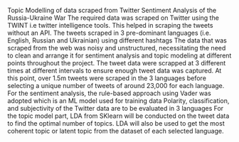 Topic Modelling of data scraped from Twitter
Sentiment Analysis of the Russia-Ukraine War
The required data was scraped on Twitter using the TWINT i.e twitter intelligence tools. This helped in scraping the tweets without an API.
The tweets scraped in 3 pre-dominant languages (i.e. English, Russian and Ukrainian) using different hashtags
The data that was scraped from the web was noisy and unstructured, necessitating the need to clean and arrange it for sentiment analysis and topic modeling at different points throughout the project.
The tweet data were scrapped at 3 different times at different intervals to ensure enough tweet data was captured. At this point, over 1.5m tweets were scraped in the 3 languages before selecting a unique number of tweets of around 23,000 for each language.
For the sentiment analysis, the rule-based approach using Vader was adopted which is an ML model used for training data
Polarity, classification, and subjectivity of the Twitter data are to be evaluated in 3 languages
For the topic model part, LDA from SKlearn will be conducted on the tweet data to find the optimal number of topics.
LDA will also be used to get the most coherent topic or latent topic from the dataset of each selected language.
